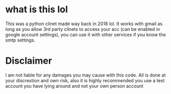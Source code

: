 # what is this lol

This was a python clinet made way back in 2018 lol. It works with gmail as long as you allow 3rd party clinets to access your acc (can be enabled in google account settings), you can use it with other services if you know the smtp settings. 

# Disclaimer

I am not liable for any damages you may cause with this code. All is done at your discrestion and own risk, also it is highly recommended you use a test account you have lying around and not your own person account 


